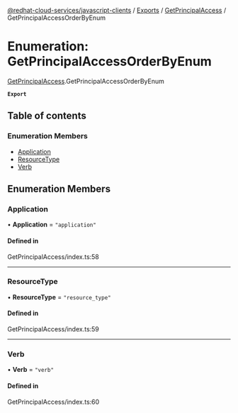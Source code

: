 [@redhat-cloud-services/javascript-clients](../README.md) / [Exports](../modules.md) / [GetPrincipalAccess](../modules/GetPrincipalAccess.md) / GetPrincipalAccessOrderByEnum

# Enumeration: GetPrincipalAccessOrderByEnum

[GetPrincipalAccess](../modules/GetPrincipalAccess.md).GetPrincipalAccessOrderByEnum

**`Export`**

## Table of contents

### Enumeration Members

- [Application](GetPrincipalAccess.GetPrincipalAccessOrderByEnum.md#application)
- [ResourceType](GetPrincipalAccess.GetPrincipalAccessOrderByEnum.md#resourcetype)
- [Verb](GetPrincipalAccess.GetPrincipalAccessOrderByEnum.md#verb)

## Enumeration Members

### Application

• **Application** = ``"application"``

#### Defined in

GetPrincipalAccess/index.ts:58

___

### ResourceType

• **ResourceType** = ``"resource_type"``

#### Defined in

GetPrincipalAccess/index.ts:59

___

### Verb

• **Verb** = ``"verb"``

#### Defined in

GetPrincipalAccess/index.ts:60
